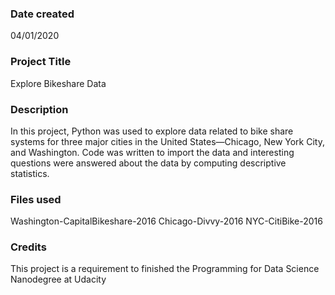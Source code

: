 ### Date created
04/01/2020

### Project Title
Explore Bikeshare Data

### Description
In this project, Python was used to explore data related to bike share systems for three major cities in the United States—Chicago, New York City, and Washington. Code was written to import the data and interesting questions were answered about the data by computing descriptive statistics.

### Files used
Washington-CapitalBikeshare-2016
Chicago-Divvy-2016
NYC-CitiBike-2016

### Credits
This project is a requirement to finished the Programming for Data Science Nanodegree at Udacity

